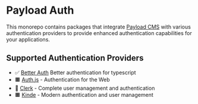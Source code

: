 # Payload Auth

This monorepo contains packages that integrate [Payload CMS](https://payloadcms.com) with various 
authentication providers to provide enhanced authentication capabilities for your applications.

## Supported Authentication Providers

- ✅ [Better Auth](https://github.com/better-auth/better-auth) Better authentication for typescript
- 🟧 [Auth.js](https://authjs.dev) - Authentication for the Web
- 🚧 [Clerk](https://clerk.com) - Complete user management and authentication
- 🟧 [Kinde](https://kinde.com) - Modern authentication and user management
